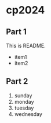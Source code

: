 # cp2024

## Part 1
This is README.
- item1
- item2

## Part 2
1. sunday
1. monday
1. tuesday
1. wednesday
